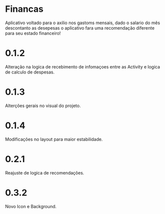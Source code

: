 # Financas
Aplicativo voltado para o axilio nos gastoms mensais, dado o salario do mês descontanto as desepesas o aplicativo fara uma recomendação diferente para seu estado financeiro!

# 0.1.2
Alteração na logica de recebimento de infomaçoes entre as Activity e logica de calculo de despesas.

# 0.1.3
Alterções gerais no visual do projeto.

# 0.1.4
Modificações no layout para maior estabilidade.

# 0.2.1
Reajuste de logica de recomendações.

# 0.3.2
Novo Icon e Background.